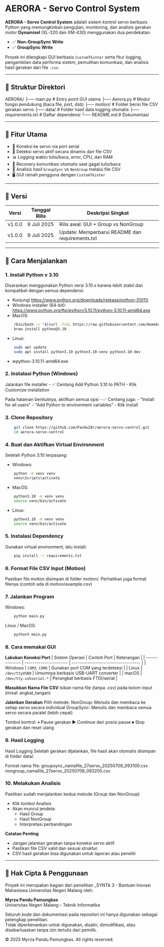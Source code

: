 # AERORA - Servo Control System

**AERORA - Servo Control System** adalah sistem kontrol servo berbasis Python yang memungkinkan pengujian, monitoring, dan analisis gerakan motor **Dynamixel** (XL-320 dan XM-430) menggunakan dua pendekatan:

- ✅ **Non-GroupSync Write**
- ✅ **GroupSync Write**

Proyek ini dilengkapi GUI berbasis `CustomTkinter` serta fitur logging, pengambilan data performa sistem, pemulihan komunikasi, dan analisis hasil gerakan dari file `.csv`.

---

## 📁 Struktur Direktori

AERORA/
├── main.py # Entry point GUI utama
├── Aerora.py # Modul fungsi pendukung (baca file, port, dsb)
├── motion/ # Folder berisi file CSV gerakan servo
├── data/ # Folder hasil data logging otomatis
├── requirements.txt # Daftar dependensi
└── README.md # Dokumentasi

---

## 🚀 Fitur Utama

- 🔌 Koneksi ke servo via port serial
- 🧠 Deteksi servo aktif secara dinamis dari file CSV
- 📊 Logging waktu tulis/baca, error, CPU, dan RAM
- 🔁 Recovery komunikasi otomatis saat gagal tulis/baca
- 🧪 Analisis hasil `GroupSync` vs `NonGroup` melalui file CSV
- 🖥️ GUI ramah pengguna dengan `CustomTkinter`

---

## 📌 Versi

| Versi  | Tanggal Rilis  | Deskripsi Singkat                               |
|--------|----------------|-------------------------------------------------|
| v1.0.0 | 9 Juli 2025    | Rilis awal: GUI + Group vs NonGroup             |
| v1.0.0 | 9 Juli 2025    | Update: Memperbarui README dan requirements.txt |

---

## 🚀 Cara Menjalankan

### 1. Install Python v 3.10
Disarankan menggunakan Python versi 3.10.x karena lebih stabil dan kompatibel dengan semua dependensi.

- Kunjungi https://www.python.org/downloads/release/python-31011/
- Windows installer (64-bit): https://www.python.org/ftp/python/3.10.11/python-3.10.11-amd64.exe 
- MacOS: 
```bash
    /bin/bash -c "$(curl -fsSL https://raw.githubusercontent.com/Homebrew/install/HEAD/install.sh)"
    brew install python@3.10
```
- Linux:
```bash
    sudo apt update
    sudo apt install python3.10 python3.10-venv python3.10-dev
```
- wpython-3.10.11-amd64.exe

### 2. Instalasi Python (Windows)
Jalankan file installer
    - ✅ Centang Add Python 3.10 to PATH
    - Klik Customize installation

Pada halaman berikutnya, aktifkan semua opsi
    - ✅ Centang juga:
    - "Install for all users"
    - "Add Python to environment variables"
    - Klik Install

### 3. Clone Repository
```bash
    git clone https://github.com/Pandu28r/aerora-servo-control.git
    cd aerora-servo-control
```

### 4. Buat dan Aktifkan Virtual Environment
Setelah Python 3.10 terpasang:
- Windows:
```bash
    python -m venv venv
    venv\Scripts\activate
```
- MacOS:
```bash
    python3.10 -m venv venv
    source venv/bin/activate
```
- Linux:
```bash
    python3.10 -m venv venv
    source venv/bin/activate
```

### 5. **Instalasi Dependency**
Gunakan virtual environment, lalu install:

```bash
    pip install -r requirements.txt
```

### 6. **Format File CSV Input (Motion)**
Pastikan file motion disimpan di folder motion/. Perhatikan juga
format filenya (contoh ada di motion/example.csv)

### 7. **Jalankan Program**
Windows:
```bash
    python main.py
```
Linux / MacOS:
```bash
    python3 main.py
```

### 8. **Cara memakai GUI**

**Lakukan Koneksi Port**
| Sistem Operasi | Contoh Port            | Keterangan                          |
| -------------- | ---------------------- | ----------------------------------- |
| Windows        | `COM3`, `COM6`         | Gunakan port COM yang terdeteksi    |
| Linux          | `/dev/ttyUSB0`         | Umumnya berbasis USB-UART converter |
| macOS          | `/dev/tty.usbserial-*` | Perangkat berbasis FTDI/serial      |

**Masukkan Nama File CSV**
Isikan nama file (tanpa .csv) pada kolom input (misal: angkat_tangan)

**Jalankan Gerakan**
Pilih metode:
NonGroup: Menulis dan membaca ke setiap servo secara individual
GroupSync: Menulis dan membaca semua servo secara paralel (lebih cepat)

Tombol kontrol:
⏸ Pause gerakan
▶ Continue dari posisi pause
⏹ Stop gerakan dan reset ulang

### 9. **Hasil Logging**
Hasil Logging
Setelah gerakan dijalankan, file hasil akan otomatis disimpan di folder data/.

Format nama file:
groupsync_namafile_27servo_20250708_093100.csv
nongroup_namafile_27servo_20250708_093205.csv

### 10. **Melakukan Analisis**
Pastikan sudah menjalankan kedua metode (Group dan NonGroup)
- Klik tombol Analisis
- Akan muncul jendela:
    - Hasil Group
    - Hasil NonGroup
    - Interpretasi perbandingan

**Catatan Penting**
- Jangan jalankan gerakan tanpa koneksi servo aktif.
- Pastikan file CSV valid dan sesuai struktur.
- CSV hasil gerakan bisa digunakan untuk laporan atau peneliti

---

## 📘 Hak Cipta & Penggunaan

Proyek ini merupakan bagian dari penelitian _SYNTA 3 - Bantuan Inovasi Mahasiswa Universitas Negeri Malang oleh:

**Myrza Pandu Pamungkas**  
Universitas Negeri Malang – Teknik Informatika

Seluruh kode dan dokumentasi pada repositori ini hanya digunakan sebagai pelengkap penelitian.  
Tidak diperkenankan untuk digunakan, disalin, dimodifikasi, atau disebarluaskan tanpa izin tertulis dari pemilik.

© 2025 Myrza Pandu Pamungkas. All rights reserved.